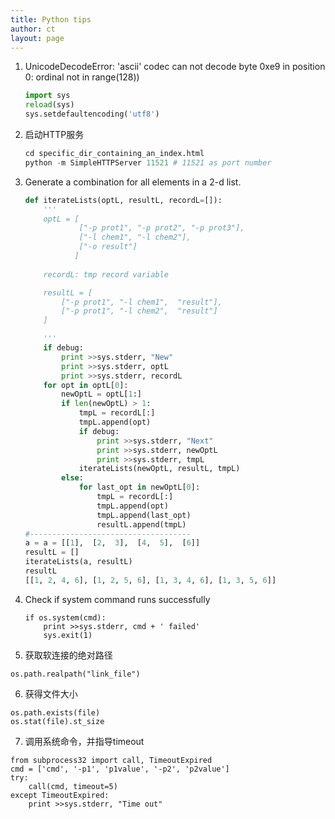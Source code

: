 ```yaml
---
title: Python tips
author: ct
layout: page
---
```


1. UnicodeDecodeError: 'ascii' codec can not decode byte 0xe9 in position 0: ordinal not in range(128))

   ```python
   import sys
   reload(sys)
   sys.setdefaultencoding('utf8')
   ```

2. 启动HTTP服务

   ```python
   cd specific_dir_containing_an_index.html
   python -m SimpleHTTPServer 11521 # 11521 as port number
   ```

3. Generate a combination for all elements in a 2-d list.

   ```python
   def iterateLists(optL, resultL, recordL=[]):
       '''
       optL = [
               ["-p prot1", "-p prot2", "-p prot3"], 
               ["-l chem1", "-l chem2"], 
               ["-o result"]
              ]
       
       recordL: tmp record variable
   
       resultL = [
           ["-p prot1", "-l chem1",  "result"], 
           ["-p prot1", "-l chem2",  "result"]
       ]
   
       '''
       if debug:
           print >>sys.stderr, "New"
           print >>sys.stderr, optL
           print >>sys.stderr, recordL
       for opt in optL[0]:
           newOptL = optL[1:]
           if len(newOptL) > 1:
               tmpL = recordL[:]
               tmpL.append(opt)
               if debug:
                   print >>sys.stderr, "Next"
                   print >>sys.stderr, newOptL
                   print >>sys.stderr, tmpL
               iterateLists(newOptL, resultL, tmpL)
           else:
               for last_opt in newOptL[0]:
                   tmpL = recordL[:]
                   tmpL.append(opt)
                   tmpL.append(last_opt)
                   resultL.append(tmpL)
   #------------------------------------
   a = a = [[1],  [2,  3],  [4,  5],  [6]]
   resultL = []
   iterateLists(a, resultL)
   resultL
   [[1, 2, 4, 6], [1, 2, 5, 6], [1, 3, 4, 6], [1, 3, 5, 6]]
   ```

4. Check if system command runs successfully

   ```
   if os.system(cmd):
	   print >>sys.stderr, cmd + ' failed'
	   sys.exit(1)
   ```

5. 获取软连接的绝对路径

```
os.path.realpath("link_file")
```

6. 获得文件大小

```
os.path.exists(file)
os.stat(file).st_size
```

7. 调用系统命令，并指导timeout

```
from subprocess32 import call, TimeoutExpired
cmd = ['cmd', '-p1', 'p1value', '-p2', 'p2value']
try:
	call(cmd, timeout=5)
except TimeoutExpired:
	print >>sys.stderr, "Time out"
```









